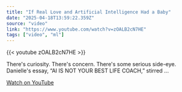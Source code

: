 ```yaml
---
title: "If Real Love and Artificial Intelligence Had a Baby"
date: "2025-04-18T13:59:22.359Z"
source: "video"
link: "https://www.youtube.com/watch?v=zOALB2cN7HE"
tags: ["video", "ml"]
---
```


{{< youtube zOALB2cN7HE >}}

There's curiosity. There's concern. There's some serious side-eye. Danielle's essay, “AI IS NOT YOUR BEST LIFE COACH,” stirred ...

[Watch on YouTube](https://www.youtube.com/watch?v=zOALB2cN7HE)
